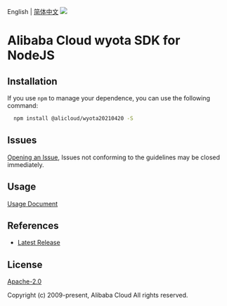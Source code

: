English | [简体中文](README-CN.md)
![](https://aliyunsdk-pages.alicdn.com/icons/AlibabaCloud.svg)

# Alibaba Cloud wyota SDK for NodeJS

## Installation
If you use `npm` to manage your dependence, you can use the following command:

```sh
  npm install @alicloud/wyota20210420 -S
```

## Issues
[Opening an Issue](https://github.com/aliyun/alibabacloud-typescript-sdk/issues/new), Issues not conforming to the guidelines may be closed immediately.

## Usage
[Usage Document](https://github.com/aliyun/alibabacloud-typescript-sdk/blob/master/docs/Usage-EN.md#quick-examples)

## References
* [Latest Release](https://github.com/aliyun/alibabacloud-typescript-sdk/)

## License
[Apache-2.0](http://www.apache.org/licenses/LICENSE-2.0)

Copyright (c) 2009-present, Alibaba Cloud All rights reserved.
